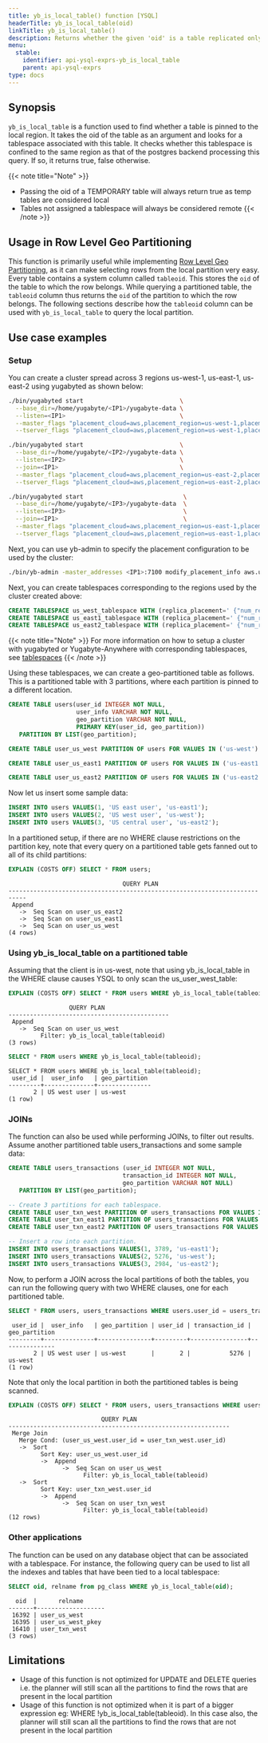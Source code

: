 ```yaml
---
title: yb_is_local_table() function [YSQL]
headerTitle: yb_is_local_table(oid)
linkTitle: yb_is_local_table()
description: Returns whether the given 'oid' is a table replicated only in the local region.
menu:
  stable:
    identifier: api-ysql-exprs-yb_is_local_table
    parent: api-ysql-exprs
type: docs
---
```


## Synopsis

`yb_is_local_table` is a function used to find whether a table is pinned to the local region. It takes the oid of the table as an argument and looks for a tablespace associated with this table. It checks whether this tablespace is confined to the same region as that of the postgres backend processing this query. If so, it returns true, false otherwise.

{{< note title="Note" >}}
* Passing the oid of a TEMPORARY table will always return true as temp tables are considered local
* Tables not assigned a tablespace will always be considered remote
{{< /note >}}

## Usage in Row Level Geo Partitioning

This function is primarily useful while implementing [Row Level Geo Partitioning](../../../../explore/multi-region-deployments/row-level-geo-partitioning), as it can make selecting rows from the local partition very easy. Every table contains a system column called `tableoid`. This stores the `oid` of the table to which the row belongs. While querying a partitioned table, the `tableoid` column thus returns the `oid` of the partition to which the row belongs. The following sections describe how the `tableoid` column can be used with `yb_is_local_table` to query the local partition.

## Use case examples

### Setup

You can create a cluster spread across 3 regions us-west-1, us-east-1, us-east-2 using yugabyted as shown below:
```sh
./bin/yugabyted start                           \
  --base_dir=/home/yugabyte/<IP1>/yugabyte-data \
  --listen=<IP1>                                \
  --master_flags "placement_cloud=aws,placement_region=us-west-1,placement_zone=us-west-1c" \
  --tserver_flags "placement_cloud=aws,placement_region=us-west-1,placement_zone=us-west-1c"

./bin/yugabyted start                           \
  --base_dir=/home/yugabyte/<IP2>/yugabyte-data \
  --listen=<IP2>                                \
  --join=<IP1>                                  \
  --master_flags "placement_cloud=aws,placement_region=us-east-2,placement_zone=us-east-2c" \
  --tserver_flags "placement_cloud=aws,placement_region=us-east-2,placement_zone=us-east-2c"

./bin/yugabyted start                            \
  --base_dir=/home/yugabyte/<IP3>/yugabyte-data  \
  --listen=<IP3>                                 \
  --join=<IP1>                                   \
  --master_flags "placement_cloud=aws,placement_region=us-east-1,placement_zone=us-east-1a" \
  --tserver_flags "placement_cloud=aws,placement_region=us-east-1,placement_zone=us-east-1a"
```

Next, you can use yb-admin to specify the placement configuration to be used by the cluster:
```sh
./bin/yb-admin -master_addresses <IP1>:7100 modify_placement_info aws.us-west-1.us-west-1c:1,aws.us-east-1.us-east-1a:1,aws.us-east-2.us-east-2c:1 3
```

Next, you can create tablespaces corresponding to the regions used by the cluster created above:

```sql
CREATE TABLESPACE us_west_tablespace WITH (replica_placement=' {"num_replicas":1,"placement_blocks":[ {"cloud":"aws","region":"us-west-1","zone":"us-west-1c","min_num_replicas":1}]}');
CREATE TABLESPACE us_east1_tablespace WITH (replica_placement=' {"num_replicas":1,"placement_blocks":[ {"cloud":"aws","region":"us-east-1","zone":"us-east-1a","min_num_replicas":1}]}');
CREATE TABLESPACE us_east2_tablespace WITH (replica_placement=' {"num_replicas":1,"placement_blocks":[ {"cloud":"aws","region":"us-east-2","zone":"us-east-2c","min_num_replicas":1}]}');
```

{{< note title="Note" >}}
For more information on how to setup a cluster with yugabyted or Yugabyte-Anywhere with corresponding tablespaces, see [tablespaces](../../../../explore/ysql-language-features/going-beyond-sql/tablespaces)
{{< /note >}}

Using these tablespaces, we can create a geo-partitioned table as follows. This is a partitioned table with 3 partitions, where each partition is pinned to a different location.

```sql
CREATE TABLE users(user_id INTEGER NOT NULL,
                   user_info VARCHAR NOT NULL,
                   geo_partition VARCHAR NOT NULL,
                   PRIMARY KEY(user_id, geo_partition))
   PARTITION BY LIST(geo_partition);

CREATE TABLE user_us_west PARTITION OF users FOR VALUES IN ('us-west') TABLESPACE us_west_tablespace;

CREATE TABLE user_us_east1 PARTITION OF users FOR VALUES IN ('us-east1') TABLESPACE us_east1_tablespace;

CREATE TABLE user_us_east2 PARTITION OF users FOR VALUES IN ('us-east2') TABLESPACE us_east2_tablespace;
```

Now let us insert some sample data:
```sql
INSERT INTO users VALUES(1, 'US east user', 'us-east1');
INSERT INTO users VALUES(2, 'US west user', 'us-west');
INSERT INTO users VALUES(3, 'US central user', 'us-east2');
```

In a partitioned setup, if there are no WHERE clause restrictions on the partition key, note that every query on a partitioned table gets fanned out to all of its child partitions:

```sql
EXPLAIN (COSTS OFF) SELECT * FROM users;
```

```output
                                QUERY PLAN
---------------------------------------------------------------------------
 Append
   ->  Seq Scan on user_us_east2
   ->  Seq Scan on user_us_east1
   ->  Seq Scan on user_us_west
(4 rows)
```

### Using yb_is_local_table on a partitioned table
Assuming that the client is in us-west, note that using yb_is_local_table in the WHERE clause causes YSQL to only scan the us_user_west_table:

```sql
EXPLAIN (COSTS OFF) SELECT * FROM users WHERE yb_is_local_table(tableoid);
```

```output
                 QUERY PLAN
---------------------------------------------
 Append
   ->  Seq Scan on user_us_west
         Filter: yb_is_local_table(tableoid)
(3 rows)
```

```sql
SELECT * FROM users WHERE yb_is_local_table(tableoid);
```

```output
SELECT * FROM users WHERE yb_is_local_table(tableoid);
 user_id |  user_info   | geo_partition
---------+--------------+---------------
       2 | US west user | us-west
(1 row)
```

### JOINs

The function can also be used while performing JOINs, to filter out results.
Assume another partitioned table users_transactions and some sample data:

```sql
CREATE TABLE users_transactions (user_id INTEGER NOT NULL,
                                transaction_id INTEGER NOT NULL,
                                geo_partition VARCHAR NOT NULL)
   PARTITION BY LIST(geo_partition);

-- Create 3 partitions for each tablespace.
CREATE TABLE user_txn_west PARTITION OF users_transactions FOR VALUES IN ('us-west') TABLESPACE us_west_tablespace;
CREATE TABLE user_txn_east1 PARTITION OF users_transactions FOR VALUES IN ('us-east1') TABLESPACE us_east1_tablespace;
CREATE TABLE user_txn_east2 PARTITION OF users_transactions FOR VALUES IN ('us-east2') TABLESPACE us_east2_tablespace;

-- Insert a row into each partition.
INSERT INTO users_transactions VALUES(1, 3789, 'us-east1');
INSERT INTO users_transactions VALUES(2, 5276, 'us-west');
INSERT INTO users_transactions VALUES(3, 2984, 'us-east2');
```

Now, to perform a JOIN across the local partitions of both the tables, you can run the following query with two WHERE clauses, one for each partitioned table.

```sql
SELECT * FROM users, users_transactions WHERE users.user_id = users_transactions.user_id AND yb_is_local_table(users.tableoid) AND yb_is_local_table(users_transactions.tableoid);
```

```output
 user_id |  user_info   | geo_partition | user_id | transaction_id | geo_partition
---------+--------------+---------------+---------+----------------+---------------
       2 | US west user | us-west       |       2 |           5276 | us-west
(1 row)
```

Note that only the local partition in both the partitioned tables is being scanned.

```sql
EXPLAIN (COSTS OFF) SELECT * FROM users, users_transactions WHERE users.user_id = users_transactions.user_id AND yb_is_local_table(users.tableoid) AND yb_is_local_table(users_transactions.tableoid);
```

```output
                          QUERY PLAN
--------------------------------------------------------------
 Merge Join
   Merge Cond: (user_us_west.user_id = user_txn_west.user_id)
   ->  Sort
         Sort Key: user_us_west.user_id
         ->  Append
               ->  Seq Scan on user_us_west
                     Filter: yb_is_local_table(tableoid)
   ->  Sort
         Sort Key: user_txn_west.user_id
         ->  Append
               ->  Seq Scan on user_txn_west
                     Filter: yb_is_local_table(tableoid)
(12 rows)

```

### Other applications
The function can be used on any database object that can be associated with a tablespace. For instance, the following query can be used to list all the indexes and tables that have been tied to a local tablespace:

```sql
SELECT oid, relname from pg_class WHERE yb_is_local_table(oid);
```

```output
  oid  |      relname
-------+-------------------
 16392 | user_us_west
 16395 | user_us_west_pkey
 16410 | user_txn_west
(3 rows)
```

## Limitations

* Usage of this function is not optimized for UPDATE and DELETE queries i.e. the planner will still scan all the partitions to find the rows that are present in the local partition
* Usage of this function is not optimized when it is part of a bigger expression eg: WHERE !yb_is_local_table(tableoid). In this case also, the planner will still scan all the partitions to find the rows that are not present in the local partition

